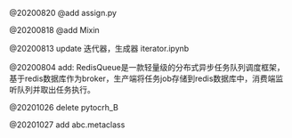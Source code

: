 
@20200820
@add assign.py

@20200818
@add Mixin


@20200813
update
迭代器，生成器
iterator.ipynb

@20200804
add:
RedisQueue是一款轻量级的分布式异步任务队列调度框架，基于redis数据库作为broker，生产端将任务job存储到redis数据库中，消费端监听队列并取出任务执行。

@20201026
delete
pytocrh_B

@20201027
add abc.metaclass